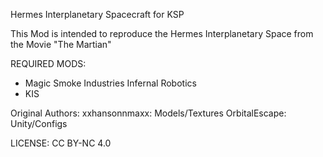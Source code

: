 Hermes Interplanetary Spacecraft for KSP

This Mod is intended to reproduce the Hermes Interplanetary Space from the Movie "The Martian"

REQUIRED MODS:
- Magic Smoke Industries Infernal Robotics
- KIS

Original Authors:
xxhansonnmaxx: Models/Textures
OrbitalEscape: Unity/Configs 


LICENSE: CC BY-NC 4.0

